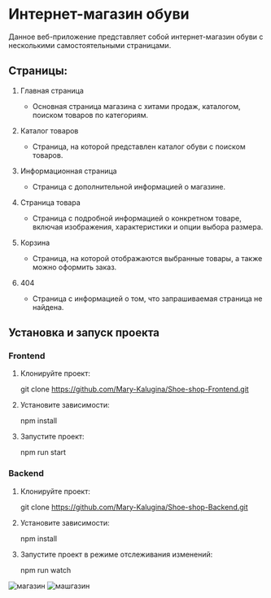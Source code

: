 # Интернет-магазин обуви

Данное веб-приложение представляет собой интернет-магазин обуви с несколькими самостоятельными страницами.

## Страницы:

1. Главная страница
   - Основная страница магазина с хитами продаж, каталогом, поиском товаров по категориям.

2. Каталог товаров
   - Страница, на которой представлен каталог обуви с поиском товаров.

3. Информационная страница
   - Страница с дополнительной информацией о магазине.

4. Страница товара
   - Страница с подробной информацией о конкретном товаре, включая изображения, характеристики и опции выбора размера.

5. Корзина
   - Страница, на которой отображаются выбранные товары, а также можно оформить заказ.

6. 404
   - Страница с информацией о том, что запрашиваемая страница не найдена.

## Установка и запуск проекта

### Frontend

1. Клонируйте проект:
    
    git clone https://github.com/Mary-Kalugina/Shoe-shop-Frontend.git
    

2. Установите зависимости:
    
    npm install
    

3. Запустите проект:
    
    npm run start
    

### Backend

1. Клонируйте проект:
    
    git clone https://github.com/Mary-Kalugina/Shoe-shop-Backend.git
    

2. Установите зависимости:
    
    npm install
    

3. Запустите проект в режиме отслеживания изменений:
    
    npm run watch

![магазин]('')
![машгазин]('')
